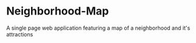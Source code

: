 # Neighborhood-Map
A single page web application featuring a map of a neighborhood and it's attractions
